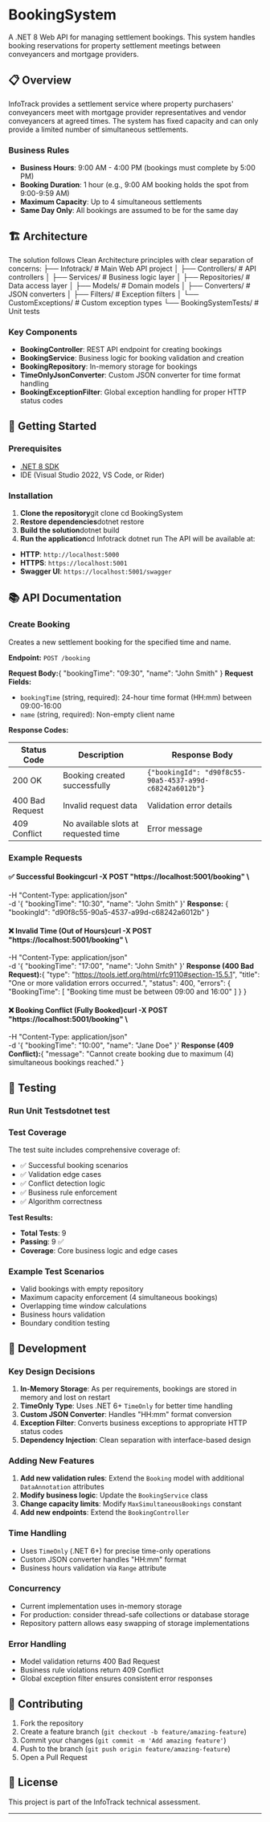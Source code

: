 # BookingSystem

A .NET 8 Web API for managing settlement bookings. This system handles booking reservations for property settlement meetings between conveyancers and mortgage providers.

## 📋 Overview

InfoTrack provides a settlement service where property purchasers' conveyancers meet with mortgage provider representatives and vendor conveyancers at agreed times. The system has fixed capacity and can only provide a limited number of simultaneous settlements.

### Business Rules

- **Business Hours**: 9:00 AM - 4:00 PM (bookings must complete by 5:00 PM)
- **Booking Duration**: 1 hour (e.g., 9:00 AM booking holds the spot from 9:00-9:59 AM)
- **Maximum Capacity**: Up to 4 simultaneous settlements
- **Same Day Only**: All bookings are assumed to be for the same day

## 🏗️ Architecture

The solution follows Clean Architecture principles with clear separation of concerns:
├── Infotrack/                     # Main Web API project
│   ├── Controllers/               # API controllers
│   ├── Services/                  # Business logic layer
│   ├── Repositories/              # Data access layer
│   ├── Models/                    # Domain models
│   ├── Converters/                # JSON converters
│   ├── Filters/                   # Exception filters
│   └── CustomExceptions/          # Custom exception types
└── BookingSystemTests/            # Unit tests
### Key Components

- **BookingController**: REST API endpoint for creating bookings
- **BookingService**: Business logic for booking validation and creation
- **BookingRepository**: In-memory storage for bookings
- **TimeOnlyJsonConverter**: Custom JSON converter for time format handling
- **BookingExceptionFilter**: Global exception handling for proper HTTP status codes

## 🚀 Getting Started

### Prerequisites

- [.NET 8 SDK](https://dotnet.microsoft.com/download/dotnet/8.0)
- IDE (Visual Studio 2022, VS Code, or Rider)

### Installation

1. **Clone the repository**git clone <repository-url>
cd BookingSystem
2. **Restore dependencies**dotnet restore
3. **Build the solution**dotnet build
4. **Run the application**cd Infotrack
dotnet run
The API will be available at:
- **HTTP**: `http://localhost:5000`
- **HTTPS**: `https://localhost:5001`
- **Swagger UI**: `https://localhost:5001/swagger`

## 📚 API Documentation

### Create Booking

Creates a new settlement booking for the specified time and name.

**Endpoint:** `POST /booking`

**Request Body:**{
  "bookingTime": "09:30",
  "name": "John Smith"
}
**Request Fields:**
- `bookingTime` (string, required): 24-hour time format (HH:mm) between 09:00-16:00
- `name` (string, required): Non-empty client name

**Response Codes:**

| Status Code | Description | Response Body |
|-------------|-------------|---------------|
| 200 OK | Booking created successfully | `{"bookingId": "d90f8c55-90a5-4537-a99d-c68242a6012b"}` |
| 400 Bad Request | Invalid request data | Validation error details |
| 409 Conflict | No available slots at requested time | Error message |

### Example Requests

#### ✅ Successful Bookingcurl -X POST "https://localhost:5001/booking" \
  -H "Content-Type: application/json" \
  -d '{
    "bookingTime": "10:30",
    "name": "John Smith"
  }'
**Response:**
{
  "bookingId": "d90f8c55-90a5-4537-a99d-c68242a6012b"
}
#### ❌ Invalid Time (Out of Hours)curl -X POST "https://localhost:5001/booking" \
  -H "Content-Type: application/json" \
  -d '{
    "bookingTime": "17:00",
    "name": "John Smith"
  }'
**Response (400 Bad Request):**{
  "type": "https://tools.ietf.org/html/rfc9110#section-15.5.1",
  "title": "One or more validation errors occurred.",
  "status": 400,
  "errors": {
    "BookingTime": [
      "Booking time must be between 09:00 and 16:00"
    ]
  }
}
#### ❌ Booking Conflict (Fully Booked)curl -X POST "https://localhost:5001/booking" \
  -H "Content-Type: application/json" \
  -d '{
    "bookingTime": "10:00",
    "name": "Jane Doe"
  }'
**Response (409 Conflict):**{
  "message": "Cannot create booking due to maximum (4) simultaneous bookings reached."
}
## 🧪 Testing

### Run Unit Testsdotnet test
### Test Coverage
The test suite includes comprehensive coverage of:
- ✅ Successful booking scenarios
- ✅ Validation edge cases
- ✅ Conflict detection logic
- ✅ Business rule enforcement
- ✅ Algorithm correctness

**Test Results:**
- **Total Tests**: 9
- **Passing**: 9 ✅
- **Coverage**: Core business logic and edge cases

### Example Test Scenarios
- Valid bookings with empty repository
- Maximum capacity enforcement (4 simultaneous bookings)
- Overlapping time window calculations
- Business hours validation
- Boundary condition testing

## 🔧 Development

### Key Design Decisions

1. **In-Memory Storage**: As per requirements, bookings are stored in memory and lost on restart
2. **TimeOnly Type**: Uses .NET 6+ `TimeOnly` for better time handling
3. **Custom JSON Converter**: Handles "HH:mm" format conversion
4. **Exception Filter**: Converts business exceptions to appropriate HTTP status codes
5. **Dependency Injection**: Clean separation with interface-based design

### Adding New Features

1. **Add new validation rules**: Extend the `Booking` model with additional `DataAnnotation` attributes
2. **Modify business logic**: Update the `BookingService` class
3. **Change capacity limits**: Modify `MaxSimultaneousBookings` constant
4. **Add new endpoints**: Extend the `BookingController`

### Time Handling
- Uses `TimeOnly` (.NET 6+) for precise time-only operations
- Custom JSON converter handles "HH:mm" format
- Business hours validation via `Range` attribute

### Concurrency
- Current implementation uses in-memory storage
- For production: consider thread-safe collections or database storage
- Repository pattern allows easy swapping of storage implementations

### Error Handling
- Model validation returns 400 Bad Request
- Business rule violations return 409 Conflict
- Global exception filter ensures consistent error responses

## 🤝 Contributing

1. Fork the repository
2. Create a feature branch (`git checkout -b feature/amazing-feature`)
3. Commit your changes (`git commit -m 'Add amazing feature'`)
4. Push to the branch (`git push origin feature/amazing-feature`)
5. Open a Pull Request

## 📄 License

This project is part of the InfoTrack technical assessment.

---